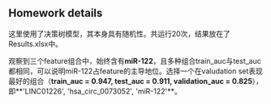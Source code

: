 ## Homework details

这里使用了决策树模型，其本身具有随机性。共运行20次，结果放在了Results.xlsx中。



观察到三个feature组合中，始终含有**miR-122**，且多种组合train_auc与test_auc都相同，可以说明miR-122占feature的主导地位。选择一个在valudation set表现最好的组合（**train_auc = 0.947, test_auc = 0.911, validation_auc = 0.825**），即**'LINC01226', 'hsa_circ_0073052', 'miR-122'**。

